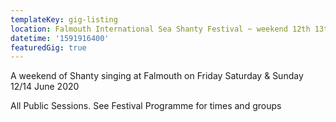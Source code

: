 ```yaml
---
templateKey: gig-listing
location: Falmouth International Sea Shanty Festival ~ weekend 12th 13th & 14th June
datetime: '1591916400'
featuredGig: true
---
```

A weekend of Shanty singing at Falmouth on Friday Saturday & Sunday 12/14 June 2020

All Public Sessions. See Festival Programme for times and groups
